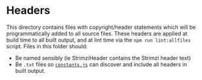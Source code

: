 # Headers

This directory contains files with copyright/header statements which will be programmatically added to all source files. These headers are applied at build time to all built output, and at lint time via the `npm run lint:allfiles` script. Files in this folder should:

- Be named sensibly (ie StrimziHeader contains the Strimzi header text)
- Be `.txt` files so [`constants.js`](../constants.js) can discover and include all headers in built output.
